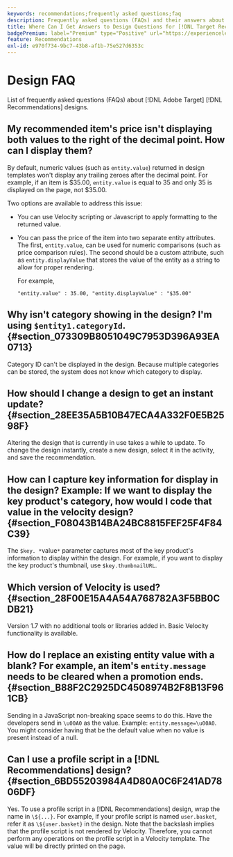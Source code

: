 ```yaml
---
keywords: recommendations;frequently asked questions;faq
description: Frequently asked questions (FAQs) and their answers about [!DNL Target Recommendations] designs.
title: Where Can I Get Answers to Design Questions for [!DNL Target Recommendations]?
badgePremium: label="Premium" type="Positive" url="https://experienceleague.adobe.com/docs/target/using/introduction/intro.html?lang=en#premium newtab=true" tooltip="See what's included in Target Premium."
feature: Recommendations
exl-id: e970f734-9bc7-43b8-af1b-75e527d6353c
---
```

# Design FAQ 

List of frequently asked questions (FAQs) about [!DNL Adobe Target] [!DNL Recommendations] designs.

## My recommended item's price isn't displaying both values to the right of the decimal point. How can I display them?

By default, numeric values (such as `entity.value`) returned in design templates won't display any trailing zeroes after the decimal point. For example, if an item is $35.00, `entity.value` is equal to 35 and only 35 is displayed on the page, not $35.00. 

Two options are available to address this issue: 

* You can use Velocity scripting or Javascript to apply formatting to the returned value.

* You can pass the price of the item into two separate entity attributes. The first, `entity.value`, can be used for numeric comparisons (such as price comparison rules). The second should be a custom attribute, such as `entity.displayValue` that stores the value of the entity as a string to allow for proper rendering.

  For example,

  `"entity.value" : 35.00, "entity.displayValue" : "$35.00"`

## Why isn't category showing in the design? I'm using `$entity1.categoryId`. {#section_073309B8051049C7953D396A93EA0713}

Category ID can't be displayed in the design. Because multiple categories can be stored, the system does not know which category to display.

## How should I change a design to get an instant update? {#section_28EE35A5B10B47ECA4A332F0E5B2598F}

Altering the design that is currently in use takes a while to update. To change the design instantly, create a new design, select it in the activity, and save the recommendation.

## How can I capture key information for display in the design? Example: If we want to display the key product's category, how would I code that value in the velocity design? {#section_F08043B14BA24BC8815FEF25F4F84C39}

The `$key. *`value`*` parameter captures most of the key product's information to display within the design. For example, if you want to display the key product's thumbnail, use `$key.thumbnailURL`.

## Which version of Velocity is used? {#section_28F00E15A4A54A768782A3F5BB0CDB21}

Version 1.7 with no additional tools or libraries added in. Basic Velocity functionality is available.

## How do I replace an existing entity value with a blank? For example, an item's `entity.message` needs to be cleared when a promotion ends. {#section_B88F2C2925DC4508974B2F8B13F961CB}

Sending in a JavaScript non-breaking space seems to do this. Have the developers send in `\u00A0` as the value. Example: `entity.message=\u00A0`. You might consider having that be the default value when no value is present instead of a null.

## Can I use a profile script in a [!DNL Recommendations] design? {#section_6BD55203984A4D80A0C6F241AD7806DF}

Yes. To use a profile script in a [!DNL Recommendations] design, wrap the name in `\${...}`. For example, if your profile script is named `user.basket`, refer it as `\${user.basket}` in the design. Note that the backslash implies that the profile script is not rendered by Velocity. Therefore, you cannot perform any operations on the profile script in a Velocity template. The value will be directly printed on the page.
